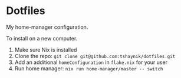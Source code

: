 Dotfiles
========

My home-manager configuration.

To install on a new computer.

1. Make sure Nix is installed
1. Clone the repo: `git clone git@github.com:tshaynik/dotfiles.git`
1. Add an additional `homeConfiguration` in `flake.nix` for your user
1. Run home manager: `nix run home-manager/master -- switch`
